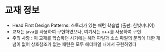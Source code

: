 # 교재 정보
- Head First Design Patterns: 스토리가 있는 패턴 학습법 (출판: 한빛미디어)
- 교재는 java를 사용하여 구현하였으나, 여기서는 c++를 사용하여 구현
- 주의 사항 : 이 교재를 학습하던 시기에는 헤더 파일과 소스 파일의 분리에 대한 개념이 없어 상호참조가 없는 패턴은 모두 헤더파일 내에서 구현하였다
